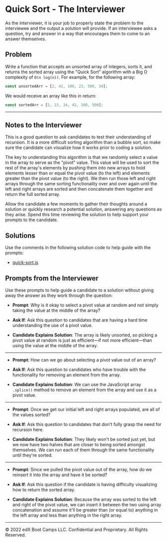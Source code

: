 # Quick Sort - The Interviewer

As the interviewer, it is your job to properly state the problem to the interviewee and the output a solution will provide. If an interviewee asks a question, try and answer in a way that encourages them to come to an answer themselves.

## Problem

Write a function that accepts an unsorted array of integers, sorts it, and returns the sorted array using the "Quick Sort" algorithm with a Big O complexity of `O(n log(n))`. For example, for the following array:

```js
const unsortedArr = [2, 42, 100, 23, 500, 34];
```

We would receive an array like this in return:

```js
const sortedArr = [2, 23, 34, 42, 100, 500];
```

- - - 

## Notes to the Interviewer

This is a good question to ask candidates to test their understanding of recursion. It is a more difficult sorting algorithm than a bubble sort, so make sure the candidate can visualize how it works prior to coding a solution.

The key to understanding this algorithm is that we randomly select a value in the array to serve as the "pivot" value. This value will be used to sort the rest of the array's elements by pushing them into new arrays to hold elements lesser than or equal the pivot value (to the left) and elements greater than the pivot value (to the right). We then run those left and right arrays through the same sorting functionality over and over again until the left and right arrays are sorted and then concatenate them together and return the full sorted array. 

Allow the candidate a few moments to gather their thoughts around a solution or quickly research a potential solution, answering any questions as they arise. Spend this time reviewing the solution to help support your prompts to the candidate. 

## Solutions

Use the comments in the following solution code to help guide with the prompts:

* [quick-sort.js](./quick-sort.js)

## Prompts from the Interviewer

Use these prompts to help guide a candidate to a solution without giving away the answer as they work through the question:

* **Prompt**: Why is it okay to select a pivot value at random and not simply taking the value at the middle of the array?

* **Ask If**: Ask this question to candidates that are having a hard time understanding the use of a pivot value.

* **Candidate Explains Solution**: The array is likely unsorted, so picking a pivot value at random is just as efficient&mdash;if not more efficient&mdash;than using the value at the middle of the array.

- - -

* **Prompt**: How can we go about selecting a pivot value out of an array?

* **Ask If**: Ask this question to candidates who have trouble with the functionality for removing an element from the array.

* **Candidate Explains Solution**: We can use the JavaScript array `.splice()` method to remove an element from the array and use it as a pivot value.

- - -

* **Prompt**: Once we get our initial left and right arrays populated, are all of the values sorted?

* **Ask If**: Ask this question to candidates that don't fully grasp the need for recursion here.

* **Candidate Explains Solution**: They likely won't be sorted just yet, but we now have two halves that are closer to being sorted amongst themselves. We can run each of them through the same functionality until they're sorted.

- - -

* **Prompt**: Since we pulled the pivot value out of the array, how do we reinsert it into the array and have it be sorted?

* **Ask If**: Ask this question if the candidate is having difficulty visualizing how to return the sorted array.

* **Candidate Explains Solution**: Because the array was sorted to the left and right of the pivot value, we can insert it between the two using array concatenation and assume it'll be greater than (or equal to) anything in the left array and less than anything in the right array.

- - -
© 2022 edX Boot Camps LLC. Confidential and Proprietary. All Rights Reserved.
